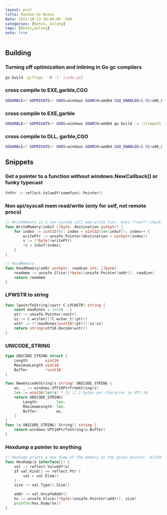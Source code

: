 ```yaml
---
layout: post
title: Random Go Notes
date: 2023-10-13 10:00:00 -500
categories: [Notes, Golang]
tags: [Notes,Golang]
note: true
---
```



## Building

### Turning off optimization and inlining in Go gc compilers
```bash
go build -gcflags '-N -l' [code.go]
```

### cross compile to EXE,garble,CGO
```bash
GOGARBLE=* GOPRIVATE=* GOOS=windows GOARCH=amd64 CGO_ENABLED=1 CC=x86_64-w64-mingw32-gcc CXX=x86_64-w64-mingw32-g++ go build -a -trimpath -buildvcs=false -ldflags -s -w -buildid= -H=windowsgui "-extldflags=-s -W -w" -o [outfile.exe]
```
### cross compile to EXE,garble
```bash
GOGARBLE=* GOPRIVATE=* GOOS=windows GOARCH=amd64 go build -a -trimpath -buildvcs=false -ldflags -s -w -buildid= -H=windowsgui "-extldflags=-s -W -w" -o [outfile.exe]
```
### cross compile to DLL, garble,CGO
```bash
GOGARBLE=* GOPRIVATE=* GOOS=windows GOARCH=amd64 CGO_ENABLED=1 CC=x86_64-w64-mingw32-gcc CXX=x86_64-w64-mingw32-g++ go build -buildmode=c-shared -a -trimpath -buildvcs=false -ldflags -s -w -buildid= -H=windowsgui "-extldflags=-s -W -w" -o [outfile.dll]
```

## Snippets

### Get a pointer to a function without windows.NewCallback() or funky typecast
```go
fnPtr := reflect.ValueOf(someFunc).Pointer()
```

### Non api/syscall mem read/write (only for self, not remote procs)
```go
// WriteMemory is a non system call mem write func. Does **not** check permissions, may cause panic if memory is not writable etc. https://github.com/timwhitez/Doge-Misc/blob/main/writeMem.go
func WriteMemory(inbuf []byte, destination uintptr) {
	for index := uint32(0); index < uint32(len(inbuf)); index++ {
		writePtr := unsafe.Pointer(destination + uintptr(index))
		v := (*byte)(writePtr)
		*v = inbuf[index]
	}
}

// ReadMemory
func ReadMemory(addr uintptr, readLen int) []byte{
	readmem := unsafe.Slice((*byte)(unsafe.Pointer(addr)), readLen)
    return readmem
}
```

### LPWSTR to string
```go
func lpwstrToString(cwstr C.LPCWSTR) string {
	const maxRunes = 1<<30 - 1
	ptr := unsafe.Pointer(cwstr)
	sz := C.wcslen((*C.wchar_t)(ptr))
	wstr := (*[maxRunes]uint16)(ptr)[:sz:sz]
	return string(utf16.Decode(wstr))
}
```

### UNICODE_STRING 
```go
type UNICODE_STRING struct {
	Length        uint16
	MaximumLength uint16
	Buffer        *uint16
}

func NewUnicodeString(s string) UNICODE_STRING {
	ws, _ := windows.UTF16PtrFromString(s)
	len := uint16(len(s) * 2) // 2 bytes per character in UTF-16
	return UNICODE_STRING{
		Length:        len,
		MaximumLength: len,
		Buffer:        ws,
	}
}
func (u UNICODE_STRING) String() string {
	return windows.UTF16PtrToString(u.Buffer)
}
```                            

### Hexdump a pointer to anything
```go
// HexDump prints a hex dump of the memory at the given pointer. Although type is interface{}, it must be passed a pointer to the object. HexDump(&someVar)
func HexDump(a interface{}) {
	val := reflect.ValueOf(a)
	if val.Kind() == reflect.Ptr {
		val = val.Elem()
	}
	size := val.Type().Size()

	addr := val.UnsafeAddr()
	hx := unsafe.Slice((*byte)(unsafe.Pointer(addr)), size)
	println(hex.Dump(hx))
}
```